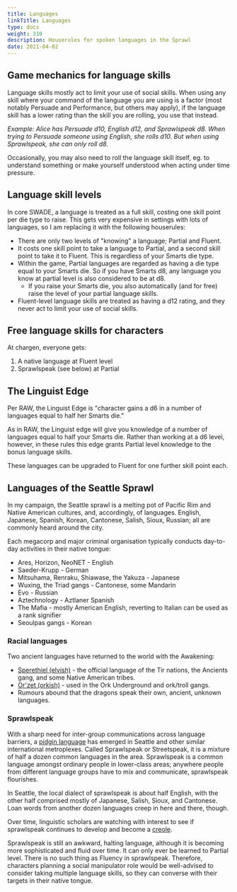 ```yaml
--- 
title: Languages 
linkTitle: Languages
type: docs     
weight: 310 
description: Houserules for spoken languages in the Sprawl 
date: 2021-04-02
--- 
```


## Game mechanics for language skills

Language skills mostly act to limit your use of social skills. When using any skill where your command of the language you are using is a factor (most notably Persuade and Performance, but others may apply), if the language skill has a lower rating than the skill you are rolling, you use that instead.

*Example: Alice has Persuade d10, English d12, and Sprawlspeak d8. When trying to Persuade someone using English, she rolls d10. But when using Sprawlspeak, she can only roll d8.*

Occasionally, you may also need to roll the language skill itself, eg. to understand something or make yourself understood when acting under time pressure.

## Language skill levels

In core SWADE, a language is treated as a full skill, costing one skill point per die type to raise. This gets very expensive in settings with lots of languages, so I am replacing it with the following houserules:

* There are only two levels of "knowing" a language; Partial and Fluent.
* It costs one skill point to take a language to Partial, and a second skill point to take it to Fluent. This is regardless of your Smarts die type.
* Within the game, Partial languages are regarded as having a die type equal to your Smarts die. So if you have Smarts d8, any language you know at partial level is also considered to be at d8.
  * If you raise your Smarts die, you also automatically (and for free) raise the level of your partial language skills.
* Fluent-level language skills are treated as having a d12 rating, and they never act to limit your use of social skills.

## Free language skills for characters

At chargen, everyone gets:

1. A native language at Fluent level
2. Sprawlspeak (see below) at Partial

## The Linguist Edge

Per RAW, the Linguist Edge is "character gains a d6 in a number of languages equal to half her Smarts die."

As in RAW, the Linguist edge will give you knowledge of a number of languages equal to half your Smarts die. Rather than working at a d6 level, however, in these rules this edge grants Partial level knowledge to the bonus language skills.

These languages can be upgraded to Fluent for one further skill point each.

## Languages of the Seattle Sprawl

In my campaign, the Seattle sprawl is a melting pot of Pacific Rim and Native American cultures, and, accordingly, of languages. English, Japanese, Spanish, Korean, Cantonese, Salish, Sioux, Russian; all are commonly heard around the city. 

Each megacorp and major criminal organisation typically conducts day-to-day activities in their native tongue:

* Ares, Horizon, NeoNET - English
* Saeder-Krupp - German
* Mitsuhama, Renraku, Shiawase, the Yakuza - Japanese
* Wuxing, the Triad gangs - Cantonese, some Mandarin
* Evo - Russian
* Aztechnology - Aztlaner Spanish
* The Mafia - mostly American English, reverting to Italian can be used as a rank signifier
* Seoulpas gangs - Korean

### Racial languages

Two ancient languages have returned to the world with the Awakening:

* [Sperethiel (elvish)](https://shadowrun.fandom.com/wiki/Sperethiel) - the official language of the Tir nations, the Ancients gang, and some Native American tribes.
* [Or'zet (orkish)](https://shadowrun.fandom.com/wiki/Or%27zet) - used in the Ork Underground and ork/troll gangs.
* Rumours abound that the dragons speak their own, ancient, unknown languages.

### Sprawlspeak

With a sharp need for inter-group communications across language barriers, a [pidgin language](https://en.m.wikipedia.org/wiki/Pidgin) has emerged in Seattle and other similar international metroplexes. Called Sprawlspeak or Streetspeak, it is a mixture of half a dozen common languages in the area. Sprawlspeak is a common language amongst ordinary people in lower-class areas; anywhere people from different language groups have to mix and communicate, sprawlspeak flourishes. 

In Seattle, the local dialect of sprawlspeak is about half English, with the other half comprised mostly of Japanese, Salish, Sioux, and Cantonese. Loan words from another dozen languages creep in here and there, though.

Over time, linguistic scholars are watching with interest to see if sprawlspeak continues to develop and become a [creole](https://en.m.wikipedia.org/wiki/Creole_language).

Sprawlspeak is still an awkward, halting language, although it is becoming more sophisticated and fluid over time. It can only ever be learned to Partial level. There is no such thing as Fluency in sprawlspeak. Therefore, characters planning a social manipulator role would be well-advised to consider taking multiple language skills, so they can converse with their targets in their native tongue.
